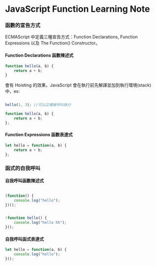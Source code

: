 # JavaScript Function Learning Note

### 函數的宣告方式
ECMAScript 中定義三種宣告方式：Function Declarations, Function Expressions 以及 The Function() Constructor。

#### Function Declarations 函數陳述式

```js
function hello(a, b) {
    return a + b;
}
```

會有 Hoisting 的效果，JavaScript 會在執行前先解譯並加到執行環境(stack)中，ex:

```js

hello(1, 3); //可以正確被呼叫執行

function hello(a, b) {
    return a + b;
};

```


#### Function Expressions 函數表達式

```js
let hello = function(a, b) {
    return a + b;
};
```


### 函式的自我呼叫

#### 自我呼叫函數陳述式
```js

(function() {
    console.log("hello");
})();


!function hello() {
    console.log("hello hh");
}();

```





#### 自我呼叫函式表達式
```js
let hello = function(a, b) {
    console.log("hello");
}();
```





